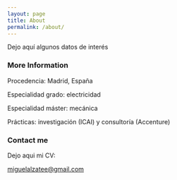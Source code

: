 ```yaml
---
layout: page
title: About
permalink: /about/
---
```


Dejo aquí algunos datos de interés

### More Information

 Procedencia:  Madrid, España

 Especialidad grado:  electricidad
 
 Especialidad máster:  mecánica
 
 Prácticas:  investigación (ICAI) y  consultoría (Accenture)

### Contact me
Dejo aqui mi CV:


[miguelalzatee@gmail.com](mailto:miguelalzatee@gmail.com)
